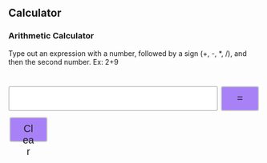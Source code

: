 ## Calculator

### Arithmetic Calculator

<head>
<style>
.input {
  width: 83%;
  height: 50px;
  padding: 12px 20px;
  margin: 8px 0;
  display: inline-block;
  border: 2px solid #ccc;
  border-radius: 4px;
  box-sizing: border-box;
  font-size: 20px;
}
.button {
  width: 15%;
  height: 50px;
  background-color: #A881F7;
  border: 2px solid #ccc;
  border-radius: 4px;
  color: #1E1E1E;
  padding: 10px 24px;
  text-align: center;
  text-decoration: none;
  display: inline-block;
  font-size: 20px;
  margin: 4px 2px;
  cursor: pointer;
}
.tableResult {
  font-family: arial, sans-serif;
  border-collapse: collapse;
  width: 100%;
  border: 1px solid #dddddd;
}
.button:hover {background-color: #E2D4FC;}
.buttonEdit {
  width: 15%;
  height: 20px;
  background-color: #A881F7;
  border: 2px solid #ccc;
  border-radius: 4px;
  color: #1E1E1E;
  padding: 10px 24px;
  text-align: center;
  text-decoration: none;
  display: inline-block;
  font-size: 15px;
  margin: 4px 2px;
  cursor: pointer;
}
.buttonEdit:hover {background-color: #E2D4FC;}

</style>
</head>
<body>
  <p>Type out an expression with a number, followed by a sign (+, -, *, /), and then the second number. Ex: 2+9</p>
  <pre id="result" hidden></pre>
  <table id="table"></table>
  <input id='expression' class = 'input' type='text'>
  <button class="button" id="equals" on>=</button>
  <button class="button" id="clear" on>Clear</button>
</body>

<script>
  const CALC_KEY = "CALCULATOR";
  var expression = document.getElementById('expression');
  var equals = document.getElementById('equals');
  var clear = document.getElementById('clear');
  var result = document.getElementById('result');
  var answer = 0;
  const signs = ["+","-","*","/"]
  var num = 0;
  var operator = -1;
  var position = 0;
  var initial = window.localStorage.getItem(CALC_KEY);
  var str = "";
  var array = [];
  var count = 0;
  var numbers = [];
  var operators = [];
  var positions = [];
  var total = 0;
  var element = "";

  result.innerHTML = initial
  var newStr = initial
  console.log(newStr)
  if ((newStr == "") || (newStr === null)){
    newStrFil = []
  }
  else {
    newStr = initial.split("\n")
    console.log(newStr)
    newStrFil = newStr.filter((str) => str !== '');
  }
  console.log("test:",newStrFil)
  tableAdding(newStrFil)

  function tableAdding(array){
    table = document.getElementById('table');
    table.className = "tableResult"
    var rowCount = table.rows.length;
    for (var i = rowCount-1; i > 0; i--) {
        table.deleteRow(i);
    }
    table.deleteRow(-1);
    for (var i = 0; i < array.length; i++) {
        var row = document.createElement('tr');
        var column = document.createElement('td');
        
        row.textContent = array[i]
        column.innerHTML = "<button class='buttonEdit' id='"+ i +"' onclick='editEntry()'>" + "Edit" + "</button>"
        table.appendChild(row);
        table.appendChild(column);
    }
  }

  expression.focus();
  expression.addEventListener("keypress", function(event) {
  if (event.key === "Enter") {
    event.preventDefault();
    document.getElementById("equals").click();
  }
  });

  equals.addEventListener("click", function(){ countString(); }); //separate();
  clear.addEventListener("click", function(){ clearEntry();});

  function clearEntry() {
    console.log("test")
    window.localStorage.clear();
    expression.value = "";
    result.innerHTML = "";
    newStrFil = []
    tableAdding(newStrFil)
    expression.focus();
  }
  // program to check the number of occurrence of a character

  function countString() {
    str = expression.value;
    array = Array.from(str)
      count = 0;
      for (let j = 0; j < signs.length; j++) {
        for (let i = 0; i < str.length; i++) {
          if (array[i] == signs[j]) {
              count += 1;
          }
        }
      }
      console.log(count)
      separate(count, str, array)
  }
  function separate(count, str, array) {
    // str = expression.value;
    // console.log(str);
    // array = Array.from(str)
    // console.log(array);
    for (let j = 0; j < signs.length; j++) {
      for (let i = 0; i < str.length; i++) {
        if (array[i] == signs[j]) {
          positions.push(i)
        }
        if (positions.length == count) {
          break
        }
      }
    }
    positions.sort(function(a, b){return b - a});
    console.log("positionsreverse",positions);
    for (let i = 0; i < count; i++) {
      console.log("testt",array[positions[i]])
      var sign = array[positions[i]]
        if (sign == "+") {
        operator = 0;
        operators.push(operator)
      } else if (sign == "-") {
        console.log("minus")
        operator = 1;
        operators.push(operator)
      } else if (sign == "*") {
        operator = 2;
        operators.push(operator)
      } else if (sign == "/") {
        operator = 3;
        operators.push(operator)
      } 
    // else {
    //   alert("Try Again");
    //   expression.value = "";
    //   expression.focus();
    //   return
    // }
    }
    if (str.toLowerCase() == "kaiden is a csp genius" || (str.toLowerCase().includes("kaiden") && str.toLowerCase().includes("genius") && !str.toLowerCase().includes("not") && !str.toLowerCase().includes("isn't") && !str.toLowerCase().includes("isnt"))) {
      result.textContent += "True: " + str + ". Kaiden is number 1." + "\n"
      expression.value = "";
      element = "True: " + str + ". Kaiden is number 1."
      newStrFil.push(element)
      tableAdding(newStrFil)
      expression.focus();
      window.localStorage.setItem(CALC_KEY, result.innerHTML);
      return
    } else if (operators.length == 0) {
      alert("Try Again");
       expression.value = "";
       expression.focus();
       return
    }
    
    
    // operators.push(operator)
    console.log("op"+operator)
    operators.reverse()
    console.log("operators:",operators)
    for (let i = 0; i < count; i++) {
      // var newLength = positions.length - i
      num = str.slice(positions[i] + 1, str.length).trim();
      str = str.slice(0, positions[i]);
      numbers.unshift(parseInt(num))
      console.log(num)
      console.log(str)
      console.log("numbers:",numbers)
    }
    numbers.unshift(parseInt(str))
    
    console.log("numbers:",numbers)
    console.log("operators:",operators)
    console.log("positionsreverse",positions);
    // num1 = str.slice(0, position).trim();
    // num2 = str.slice(position + 1, str.length).trim();
    expression.value = "";
    expression.focus();

    solve(numbers, operators);
  }
  function solve(numbers, operators) {
    num1 = numbers[0]
    total = parseInt(num1);
    for (let i = 0; i < count; i++) {
      operator = operators[i]
      num2 = numbers[i+1]
      if (operator == 0) {
        total = total + parseInt(num2);
      } else if (operator == 1) {
        total = total - parseInt(num2);
      } else if (operator == 2) {
        total = total * parseInt(num2);
      } else{
        total = total / parseInt(num2);
      }
      total += answer
    }
    result.textContent += num1
    element = num1

    for (let i = 0; i < count; i++) {
      result.textContent += signs[operators[i]] + numbers[i+1]
      element += signs[operators[i]] + numbers[i+1]
    }
    result.textContent += "=" + total + "\n"
    element += "=" + total
    newStrFil.push(element)
    console.log("apple:",newStrFil)
    tableAdding(newStrFil)
    window.localStorage.setItem(CALC_KEY, result.innerHTML);
    operators.length = 0;
    numbers.length = 0;
    console.log(";;")
    positions.length = 0;
  }
// // Get
//   var myHeaders = new Headers();
//   myHeaders.append("Content-Type", "application/json");

//   var requestOptions = {
//     method: 'GET',
//     headers: myHeaders,
//     redirect: 'follow'
//   };

//   fetch("http://localhost:8086/calculatorList", requestOptions)
//     .then(response => response.text())
//     .then(function(result) {
      
//     })
//     .catch(error => console.log('error', error)); 
// // Post
//   var requestOptions = {
//     method: 'POST',
//     redirect: 'follow'
//   };

//   fetch("http://localhost:8086/calculator", requestOptions)
//     .then(response => response.text())
//     .then(result => console.log(result))
//     .catch(error => console.log('error', error));
</script>
